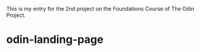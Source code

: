 This is my entry for the 2nd project on the Foundations Course of The Odin Project.

# odin-landing-page
